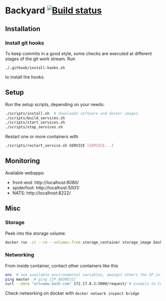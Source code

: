 # Backyard [![Build status](https://travis-ci.com/cyber-fighters/backyard.svg?branch=master)](https://travis-ci.org/andb0t)


## Installation

### Install git hooks
To keep commits in a good style, some checks are executed at different stages of the git work stream. Run
```shell
./.githook/install-hooks.sh
```
to install the hooks.


## Setup

Run the setup scripts, depending on your needs:
```bash
./scripts/install.sh  # downloads software and docker images
./scripts/build_services.sh
./scripts/start_services.sh
./scripts/stop_services.sh
```
Restart one or more containers with
```bash
./scripts/restart_service.sh SERVICE [SERVICE...]
```


## Monitoring
Available webapps:
* front-end: http://localhost:8080/
* spiderfoot: http://localhost:5001/
* NATS: http://localhost:8222/

## Misc

### Storage
Peek into the storage volume:
```bash
docker run -it --rm --volumes-from storage_container storage_image bash
```

### Networking
From inside container, contact other containers like this
```bash
env  # see available environmental variables, amongst others the IP info
ping master  # ping [IP_ADDRESS]
curl --data "url=www.bash.com" 172.17.0.2:5000/request/ # example to test master
```
Check networking on docker with `docker network inspect bridge`
